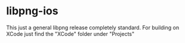 # libpng-ios

This just a general libpng release completely standard. For building on XCode just find the "XCode" folder under "Projects"
